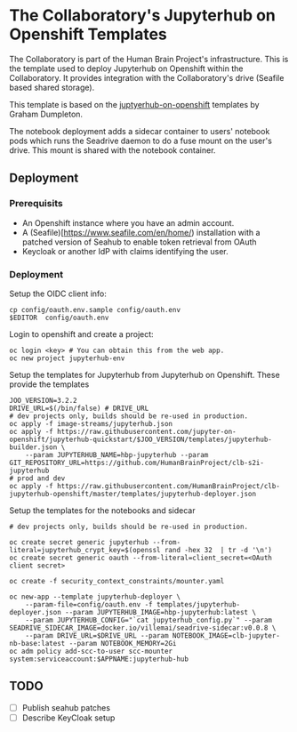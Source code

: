 # The Collaboratory's Jupyterhub on Openshift Templates

The Collaboratory is part of the Human Brain Project's infrastructure. This is the template used to deploy Jupyterhub on Openshift within the Collaboratory. It provides integration with the Collaboratory's drive (Seafile based shared storage).

This template is based on the [juptyerhub-on-openshift](https://github.com/jupyter-on-openshift/jupyter-quickstart) templates by Graham Dumpleton.

The notebook deployment adds a sidecar container to users' notebook pods which runs the Seadrive daemon to do a fuse mount on the user's drive. This mount is shared with the notebook container.

## Deployment

### Prerequisits

- An Openshift instance where you have an admin account.
- A (Seafile)[https://www.seafile.com/en/home/) installation with a patched version of Seahub to enable token retrieval from OAuth
- Keycloak or another IdP with claims identifying the user.

### Deployment

Setup the OIDC client info:
```
cp config/oauth.env.sample config/oauth.env
$EDITOR  config/oauth.env
```

Login to openshift and create a project:
```
oc login <key> # You can obtain this from the web app.
oc new project jupyterhub-env
```

Setup the templates for Jupyterhub from Jupyterhub on Openshift. These provide the templates

```
JOO_VERSION=3.2.2
DRIVE_URL=$(/bin/false) # DRIVE_URL
# dev projects only, builds should be re-used in production.
oc apply -f image-streams/jupyterhub.json
oc apply -f https://raw.githubusercontent.com/jupyter-on-openshift/jupyterhub-quickstart/$JOO_VERSION/templates/jupyterhub-builder.json \
    --param JUPYTERHUB_NAME=hbp-jupyterhub --param GIT_REPOSITORY_URL=https://github.com/HumanBrainProject/clb-s2i-jupyterhub
# prod and dev
oc apply -f https://raw.githubusercontent.com/HumanBrainProject/clb-jupyterhub-openshift/master/templates/jupyterhub-deployer.json
```

Setup the templates for the notebooks and sidecar

```
# dev projects only, builds should be re-used in production.

```

```
oc create secret generic jupyterhub --from-literal=jupyterhub_crypt_key=$(openssl rand -hex 32  | tr -d '\n')
oc create secret generic oauth --from-literal=client_secret=<OAuth client secret>
```

```
oc create -f security_context_constraints/mounter.yaml
```

```
oc new-app --template jupyterhub-deployer \
    --param-file=config/oauth.env -f templates/jupyterhub-deployer.json --param JUPYTERHUB_IMAGE=hbp-jupyterhub:latest \
    --param JUPYTERHUB_CONFIG="`cat jupyterhub_config.py`" --param SEADRIVE_SIDECAR_IMAGE=docker.io/villemai/seadrive-sidecar:v0.0.8 \
    --param DRIVE_URL=$DRIVE_URL --param NOTEBOOK_IMAGE=clb-jupyter-nb-base:latest --param NOTEBOOK_MEMORY=2Gi
oc adm policy add-scc-to-user scc-mounter system:serviceaccount:$APPNAME:jupyterhub-hub
```

## TODO

- [ ] Publish seahub patches
- [ ] Describe KeyCloak setup
